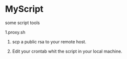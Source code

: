 MyScript
========

some script tools

1.proxy.sh

  1) scp a public rsa to your remote host.
  
  2) Edit your crontab whit the script in your local machine.
